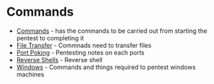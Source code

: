 # Commands

- [Commands](https://) - has the commands to be carried out from starting the pentest to completing it
- [File Transfer](https://) - Commnads need to transfer files
- [Port Poking](https://) - Pentesting notes on each ports
- [Reverse Shells](https://) - Reverse shell 
- [Windows](http://) - Commands and things required to pentest windows machines
